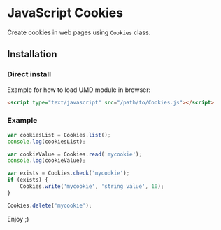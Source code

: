 # JavaScript Cookies

Create cookies in web pages using `Cookies` class.

## Installation

### Direct install

Example for how to load UMD module in browser:

```html
<script type="text/javascript" src="/path/to/Cookies.js"></script>
```

### Example

```javascript
var cookiesList = Cookies.list();
console.log(cookiesList);

var cookieValue = Cookies.read('mycookie');
console.log(cookieValue);

var exists = Cookies.check('mycookie');
if (exists) {
    Cookies.write('mycookie', 'string value', 10);
}

Cookies.delete('mycookie');
```

Enjoy ;)
